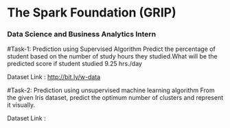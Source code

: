 # The Spark Foundation (GRIP) 
### Data Science and Business Analytics Intern

#Task-1: Prediction using Supervised Algorithm
Predict the percentage of student based on the number of study hours they studied.What will be the predicted score if student studied 9.25 hrs./day

Dataset Link : http://bit.ly/w-data

#Task-2: Prediction using unsupervised machine learning algorithm
From the given Iris dataset, predict the optimum number of clusters and represent it visually.

Dataset Link :  
